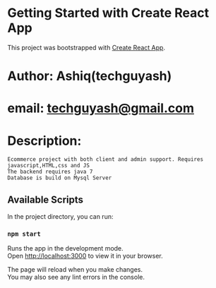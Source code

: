 # Getting Started with Create React App

This project was bootstrapped with [Create React App](https://github.com/facebook/create-react-app).

# Author: Ashiq(techguyash)

# email: techguyash@gmail.com

# Description:

    Ecommerce project with both client and admin support. Requires javascript,HTML,css and JS
    The backend requires java 7
    Database is build on Mysql Server

## Available Scripts

In the project directory, you can run:

### `npm start`

Runs the app in the development mode.\
Open [http://localhost:3000](http://localhost:3000) to view it in your browser.

The page will reload when you make changes.\
You may also see any lint errors in the console.

